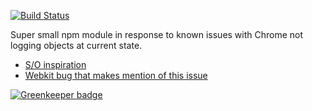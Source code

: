 [![Build Status](https://travis-ci.org/BenBrostoff/alt-console.svg?branch=master)](https://travis-ci.org/BenBrostoff/alt-console)

Super small npm module in response to known issues with Chrome not logging objects at current state.

- [S/O inspiration](http://stackoverflow.com/questions/24175017/google-chrome-console-log-inconsistency-with-objects-and-arrays)
- [Webkit bug that makes mention of this issue](https://bugs.webkit.org/show_bug.cgi?id=35801)

[![Greenkeeper badge](https://badges.greenkeeper.io/BenBrostoff/alt-console.svg)](https://greenkeeper.io/)